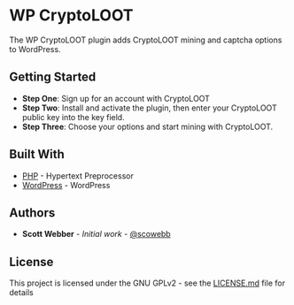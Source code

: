 # WP CryptoLOOT

The WP CryptoLOOT plugin adds CryptoLOOT mining and captcha options to WordPress.

## Getting Started

* **Step One**: Sign up for an account with CryptoLOOT
* **Step Two**: Install and activate the plugin, then enter your CryptoLOOT public key into the key field.
* **Step Three**: Choose your options and start mining with CryptoLOOT.

## Built With

* [PHP](https://www.php.net/) - Hypertext Preprocessor
* [WordPress](https://wordpress.org/) - WordPress

## Authors

* **Scott Webber** - *Initial work* - [@scowebb](https://github.com/scowebb)

## License

This project is licensed under the GNU GPLv2 - see the [LICENSE.md](LICENSE.md) file for details
